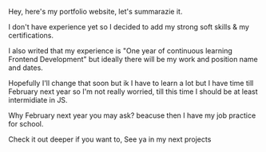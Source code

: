 Hey, here's my portfolio website, let's summarazie it.

I don't have experience yet so I decided to add my strong soft skills & my certifications.

I also writed that my experience is "One year of continuous learning Frontend Development" but ideally there will be my work and position name and dates.

Hopefully I'll change that soon but ik I have to learn a lot but I have time till February next year so I'm not really worried, till this time I should be at least intermidiate in JS.

Why February next year you may ask? beacuse then I have my job practice for school.

Check it out deeper if you want to, 
See ya in my next projects
